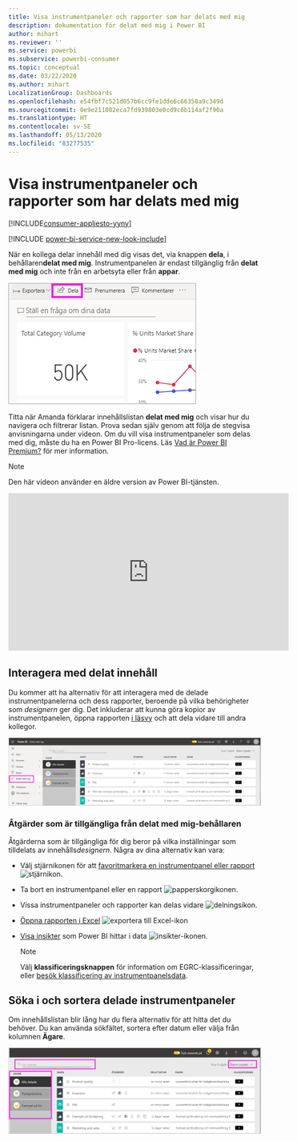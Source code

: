 ```yaml
---
title: Visa instrumentpaneler och rapporter som har delats med mig
description: dokumentation för delat med mig i Power BI
author: mihart
ms.reviewer: ''
ms.service: powerbi
ms.subservice: powerbi-consumer
ms.topic: conceptual
ms.date: 03/22/2020
ms.author: mihart
LocalizationGroup: Dashboards
ms.openlocfilehash: e54fbf7c521d057b6cc9fe1dde6c66358a9c349d
ms.sourcegitcommit: 0e9e211082eca7fd939803e0cd9c6b114af2f90a
ms.translationtype: HT
ms.contentlocale: sv-SE
ms.lasthandoff: 05/13/2020
ms.locfileid: "83277535"
---
```

# <a name="display-the-dashboards-and-reports-that-have-been-shared-with-me"></a>Visa instrumentpaneler och rapporter som har delats med mig

[!INCLUDE[consumer-appliesto-yyny](../includes/consumer-appliesto-yyny.md)]

[!INCLUDE [power-bi-service-new-look-include](../includes/power-bi-service-new-look-include.md)]

När en kollega delar innehåll med dig visas det, via knappen **dela**, i behållaren**delat med mig**. Instrumentpanelen är endast tillgänglig från **delat med mig** och inte från en arbetsyta eller från **appar**.

![Delningsikon](./media/end-user-shared-with-me/power-bi-share-dashboard.png)

Titta när Amanda förklarar innehållslistan **delat med mig** och visar hur du navigera och filtrerar listan. Prova sedan själv genom att följa de stegvisa anvisningarna under videon. Om du vill visa instrumentpaneler som delas med dig, måste du ha en Power BI Pro-licens. Läs [Vad är Power BI Premium?](../admin/service-premium-what-is.md) för mer information.
    

> [!NOTE]
> Den här videon använder en äldre version av Power BI-tjänsten.
    

<iframe width="560" height="315" src="https://www.youtube.com/embed/G26dr2PsEpk" frameborder="0" allowfullscreen></iframe>

## <a name="interact-with-shared-content"></a>Interagera med delat innehåll

Du kommer att ha alternativ för att interagera med de delade instrumentpanelerna och dess rapporter, beroende på vilka behörigheter som *designern* ger dig. Det inkluderar att kunna göra kopior av instrumentpanelen, öppna rapporten [i läsvy](end-user-reading-view.md) och att dela vidare till andra kollegor.

![containern Delat med mig](./media/end-user-shared-with-me/power-bi-shared.png)

### <a name="actions-available-from-the-shared-with-me-container"></a>Åtgärder som är tillgängliga från **delat med mig**-behållaren
Åtgärderna som är tillgängliga för dig beror på vilka inställningar som tilldelats av innehålls*designern*. Några av dina alternativ kan vara:
* Välj stjärnikonen för att [favoritmarkera en instrumentpanel eller rapport](end-user-favorite.md) ![stjärnikon](./media/end-user-shared-with-me/power-bi-star-icon.png).
* Ta bort en instrumentpanel eller en rapport  ![papperskorgikonen](./media/end-user-shared-with-me/power-bi-delete-icon.png).
* Vissa instrumentpaneler och rapporter kan delas vidare  ![delningsikon](./media/end-user-shared-with-me/power-bi-share-icon-new.png).
* [Öppna rapporten i Excel](end-user-export.md) ![exportera till Excel-ikon](./media/end-user-shared-with-me/power-bi-excel.png) 
* [Visa insikter](end-user-insights.md) som Power BI hittar i data ![insikter-ikonen](./media/end-user-shared-with-me/power-bi-insights.png).
  
  > [!NOTE]
  > Välj **klassificeringsknappen** för information om EGRC-klassificeringar, eller [besök klassificering av instrumentpanelsdata](../create-reports/service-data-classification.md).
  > 


## <a name="search-and-sort-shared-dashboards"></a>Söka i och sortera delade instrumentpaneler
Om innehållslistan blir lång har du flera alternativ för att hitta det du behöver. Du kan använda sökfältet, sortera efter datum eller välja från kolumnen **Ägare**.    

![instrumentpanelens ägare och Sök](./media/end-user-shared-with-me/power-bi-sort.png)
